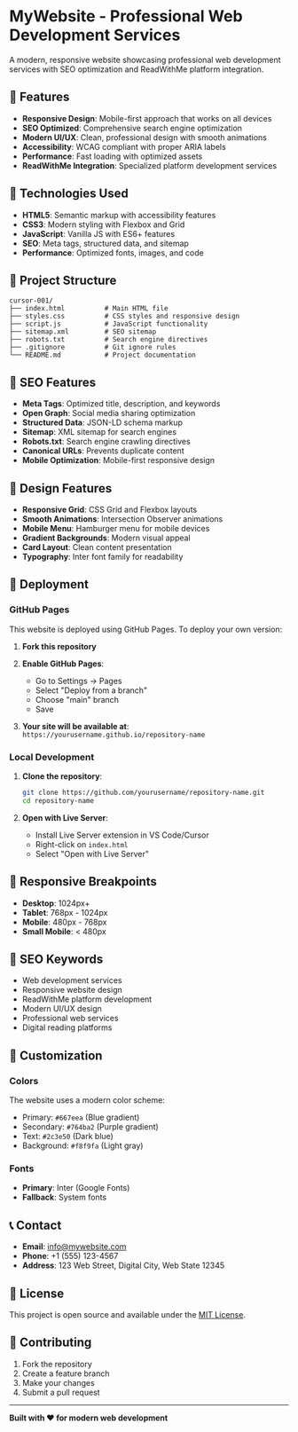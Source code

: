 # MyWebsite - Professional Web Development Services

A modern, responsive website showcasing professional web development services with SEO optimization and ReadWithMe platform integration.

## 🌟 Features

- **Responsive Design**: Mobile-first approach that works on all devices
- **SEO Optimized**: Comprehensive search engine optimization
- **Modern UI/UX**: Clean, professional design with smooth animations
- **Accessibility**: WCAG compliant with proper ARIA labels
- **Performance**: Fast loading with optimized assets
- **ReadWithMe Integration**: Specialized platform development services

## 🚀 Technologies Used

- **HTML5**: Semantic markup with accessibility features
- **CSS3**: Modern styling with Flexbox and Grid
- **JavaScript**: Vanilla JS with ES6+ features
- **SEO**: Meta tags, structured data, and sitemap
- **Performance**: Optimized fonts, images, and code

## 📁 Project Structure

```
cursor-001/
├── index.html          # Main HTML file
├── styles.css          # CSS styles and responsive design
├── script.js           # JavaScript functionality
├── sitemap.xml         # SEO sitemap
├── robots.txt          # Search engine directives
├── .gitignore          # Git ignore rules
└── README.md           # Project documentation
```

## 🎯 SEO Features

- **Meta Tags**: Optimized title, description, and keywords
- **Open Graph**: Social media sharing optimization
- **Structured Data**: JSON-LD schema markup
- **Sitemap**: XML sitemap for search engines
- **Robots.txt**: Search engine crawling directives
- **Canonical URLs**: Prevents duplicate content
- **Mobile Optimization**: Mobile-first responsive design

## 🎨 Design Features

- **Responsive Grid**: CSS Grid and Flexbox layouts
- **Smooth Animations**: Intersection Observer animations
- **Mobile Menu**: Hamburger menu for mobile devices
- **Gradient Backgrounds**: Modern visual appeal
- **Card Layout**: Clean content presentation
- **Typography**: Inter font family for readability

## 🚀 Deployment

### GitHub Pages

This website is deployed using GitHub Pages. To deploy your own version:

1. **Fork this repository**
2. **Enable GitHub Pages**:
   - Go to Settings → Pages
   - Select "Deploy from a branch"
   - Choose "main" branch
   - Save

3. **Your site will be available at**: `https://yourusername.github.io/repository-name`

### Local Development

1. **Clone the repository**:
   ```bash
   git clone https://github.com/yourusername/repository-name.git
   cd repository-name
   ```

2. **Open with Live Server**:
   - Install Live Server extension in VS Code/Cursor
   - Right-click on `index.html`
   - Select "Open with Live Server"

## 📱 Responsive Breakpoints

- **Desktop**: 1024px+
- **Tablet**: 768px - 1024px
- **Mobile**: 480px - 768px
- **Small Mobile**: < 480px

## 🎯 SEO Keywords

- Web development services
- Responsive website design
- ReadWithMe platform development
- Modern UI/UX design
- Professional web services
- Digital reading platforms

## 🔧 Customization

### Colors
The website uses a modern color scheme:
- Primary: `#667eea` (Blue gradient)
- Secondary: `#764ba2` (Purple gradient)
- Text: `#2c3e50` (Dark blue)
- Background: `#f8f9fa` (Light gray)

### Fonts
- **Primary**: Inter (Google Fonts)
- **Fallback**: System fonts

## 📞 Contact

- **Email**: info@mywebsite.com
- **Phone**: +1 (555) 123-4567
- **Address**: 123 Web Street, Digital City, Web State 12345

## 📄 License

This project is open source and available under the [MIT License](LICENSE).

## 🤝 Contributing

1. Fork the repository
2. Create a feature branch
3. Make your changes
4. Submit a pull request

---

**Built with ❤️ for modern web development** 
